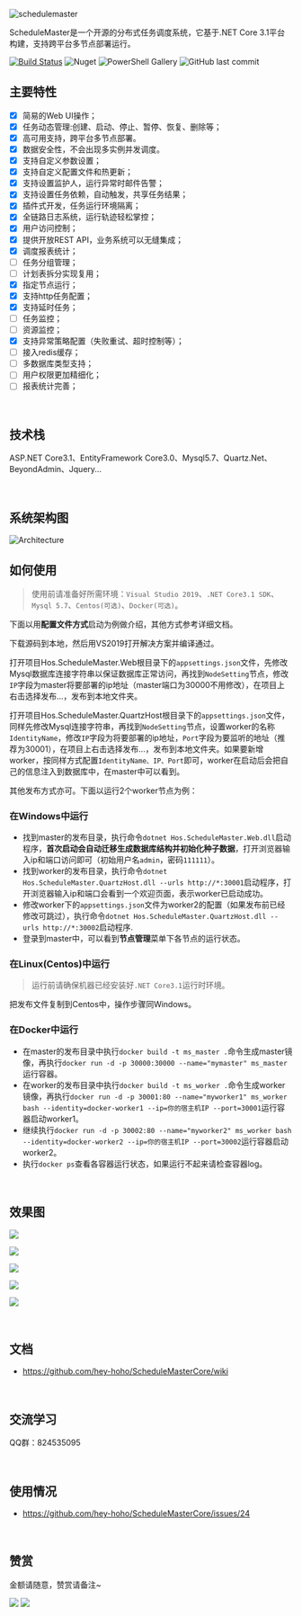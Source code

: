 
![schedulemaster ](https://imgkr.cn-bj.ufileos.com/3e2e493c-8813-4f4a-8b42-0a4882929ccd.png)

ScheduleMaster是一个开源的分布式任务调度系统，它基于.NET Core 3.1平台构建，支持跨平台多节点部署运行。


[![Build Status](https://dev.azure.com/591310381/ScheduleMasterCore/_apis/build/status/ScheduleMasterCore?branchName=master)](https://dev.azure.com/591310381/ScheduleMasterCore/_build/latest?definitionId=4&branchName=master)
![Nuget](https://img.shields.io/nuget/dt/ScheduleMaster)
![PowerShell Gallery](https://img.shields.io/powershellgallery/p/DNS.1.1.1.1)
![GitHub last commit](https://img.shields.io/github/last-commit/hey-hoho/ScheduleMasterCore)


## 主要特性
- [x] 简易的Web UI操作；
- [x] 任务动态管理:创建、启动、停止、暂停、恢复、删除等；
- [x] 高可用支持，跨平台多节点部署。
- [x] 数据安全性，不会出现多实例并发调度。
- [x] 支持自定义参数设置；
- [x] 支持自定义配置文件和热更新；
- [x] 支持设置监护人，运行异常时邮件告警；
- [x] 支持设置任务依赖，自动触发，共享任务结果；
- [x] 插件式开发，任务运行环境隔离；
- [x] 全链路日志系统，运行轨迹轻松掌控；
- [x] 用户访问控制；
- [x] 提供开放REST API，业务系统可以无缝集成；
- [x] 调度报表统计；
- [ ] 任务分组管理；
- [ ] 计划表拆分实现复用；
- [x] 指定节点运行；
- [x] 支持http任务配置；
- [x] 支持延时任务；
- [ ] 任务监控；
- [ ] 资源监控；
- [x] 支持异常策略配置（失败重试、超时控制等）；
- [ ] 接入redis缓存；
- [ ] 多数据库类型支持；
- [ ] 用户权限更加精细化；
- [ ] 报表统计完善；

<br />

## 技术栈
ASP.NET Core3.1、EntityFramework Core3.0、Mysql5.7、Quartz.Net、BeyondAdmin、Jquery...

<br />

## 系统架构图
![Architecture ](https://imgkr.cn-bj.ufileos.com/9b61a8f3-fabf-4a87-ad60-1d25bf92fc12.png)


## 如何使用

> 使用前请准备好所需环境：`Visual Studio 2019`、`.NET Core3.1 SDK`、`Mysql 5.7`、`Centos(可选)`、`Docker(可选)`。

下面以用**配置文件方式**启动为例做介绍，其他方式参考详细文档。

下载源码到本地，然后用VS2019打开解决方案并编译通过。

打开项目Hos.ScheduleMaster.Web根目录下的`appsettings.json`文件，先修改Mysql数据库连接字符串以保证数据库正常访问，再找到`NodeSetting`节点，修改`IP`字段为master将要部署的ip地址（master端口为30000不用修改），在项目上右击选择发布...，发布到本地文件夹。

打开项目Hos.ScheduleMaster.QuartzHost根目录下的`appsettings.json`文件，同样先修改Mysql连接字符串，再找到`NodeSetting`节点，设置worker的名称`IdentityName`，修改`IP`字段为将要部署的ip地址，`Port`字段为要监听的地址（推荐为30001），在项目上右击选择发布...，发布到本地文件夹。如果要新增worker，按同样方式配置`IdentityName、IP、Port`即可，worker在启动后会把自己的信息注入到数据库中，在master中可以看到。

其他发布方式亦可。下面以运行2个worker节点为例：

### 在Windows中运行
* 找到master的发布目录，执行命令`dotnet Hos.ScheduleMaster.Web.dll`启动程序，**首次启动会自动迁移生成数据库结构并初始化种子数据**，打开浏览器输入ip和端口访问即可（初始用户名`admin`，密码`111111`）。
* 找到worker的发布目录，执行命令`dotnet Hos.ScheduleMaster.QuartzHost.dll --urls http://*:30001`启动程序，打开浏览器输入ip和端口会看到一个欢迎页面，表示worker已启动成功。
* 修改worker下的`appsettings.json`文件为worker2的配置（如果发布前已经修改可跳过），执行命令`dotnet Hos.ScheduleMaster.QuartzHost.dll --urls http://*:30002`启动程序.
* 登录到master中，可以看到**节点管理**菜单下各节点的运行状态。

### 在Linux(Centos)中运行
> 运行前请确保机器已经安装好`.NET Core3.1`运行时环境。

把发布文件复制到Centos中，操作步骤同Windows。

### 在Docker中运行
* 在master的发布目录中执行`docker build -t ms_master .`命令生成master镜像，再执行`docker run -d -p 30000:30000 --name="mymaster" ms_master`运行容器。
* 在worker的发布目录中执行`docker build -t ms_worker .`命令生成worker镜像，再执行`docker run -d -p 30001:80 --name="myworker1" ms_worker bash --identity=docker-worker1 --ip=你的宿主机IP --port=30001`运行容器启动worker1。
* 继续执行`docker run -d -p 30002:80 --name="myworker2" ms_worker bash --identity=docker-worker2 --ip=你的宿主机IP --port=30002`运行容器启动worker2。
* 执行`docker ps`查看各容器运行状态，如果运行不起来请检查容器log。

<br />

## 效果图
![ ](https://imgkr.cn-bj.ufileos.com/11abe3ce-5ffa-4275-9b34-582a0f202934.png)

![ ](https://imgkr.cn-bj.ufileos.com/c5331959-ca55-4377-9c27-9b3639a3d223.png)

![ ](https://imgkr.cn-bj.ufileos.com/b81930d6-e067-4086-ad1d-df69d9ff1623.png)

![ ](https://imgkr.cn-bj.ufileos.com/7acd35ed-b634-4ab8-a919-3a43a0f43f87.png)

![ ](https://imgkr.cn-bj.ufileos.com/d0f48272-ab36-45d9-a093-f14a5bd2d7d1.png)

<br />

## 文档

- https://github.com/hey-hoho/ScheduleMasterCore/wiki

<br />

## 交流学习

QQ群：824535095

<br />

## 使用情况

- https://github.com/hey-hoho/ScheduleMasterCore/issues/24

<br />

## 赞赏

金额请随意，赞赏请备注~

![ ](https://imgkr.cn-bj.ufileos.com/a755bba0-0601-4a2b-9078-2466016faaa3.png)
![ ](https://imgkr.cn-bj.ufileos.com/cdb08098-5fd5-4518-aacb-bf5c310a07cc.png)